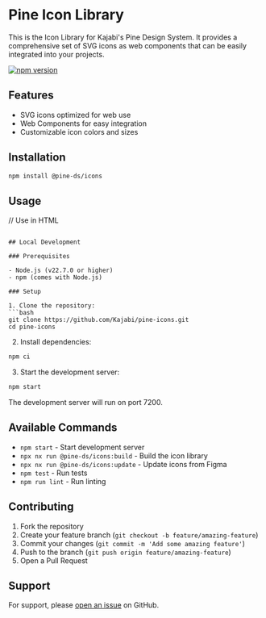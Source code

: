 # Pine Icon Library

This is the Icon Library for Kajabi's Pine Design System. It provides a comprehensive set of SVG icons as web components that can be easily integrated into your projects.

[![npm version](https://badge.fury.io/js/%40pine-ds%2Ficons.svg)](https://badge.fury.io/js/%40pine-ds%2Ficons)

## Features

- SVG icons optimized for web use
- Web Components for easy integration
- Customizable icon colors and sizes

## Installation

```bash
npm install @pine-ds/icons
```

## Usage

// Use in HTML
<pds-icon name="icon-name"></pds-icon>
```

## Local Development

### Prerequisites

- Node.js (v22.7.0 or higher)
- npm (comes with Node.js)

### Setup

1. Clone the repository:
```bash
git clone https://github.com/Kajabi/pine-icons.git
cd pine-icons
```

2. Install dependencies:
```bash
npm ci
```

3. Start the development server:
```bash
npm start
```

The development server will run on port 7200.

## Available Commands

- `npm start` - Start development server
- `npx nx run @pine-ds/icons:build` - Build the icon library
- `npx nx run @pine-ds/icons:update` - Update icons from Figma
- `npm test` - Run tests
- `npm run lint` - Run linting

## Contributing

1. Fork the repository
2. Create your feature branch (`git checkout -b feature/amazing-feature`)
3. Commit your changes (`git commit -m 'Add some amazing feature'`)
4. Push to the branch (`git push origin feature/amazing-feature`)
5. Open a Pull Request

## Support

For support, please [open an issue](https://github.com/Kajabi/pine-icons/issues/new) on GitHub.

